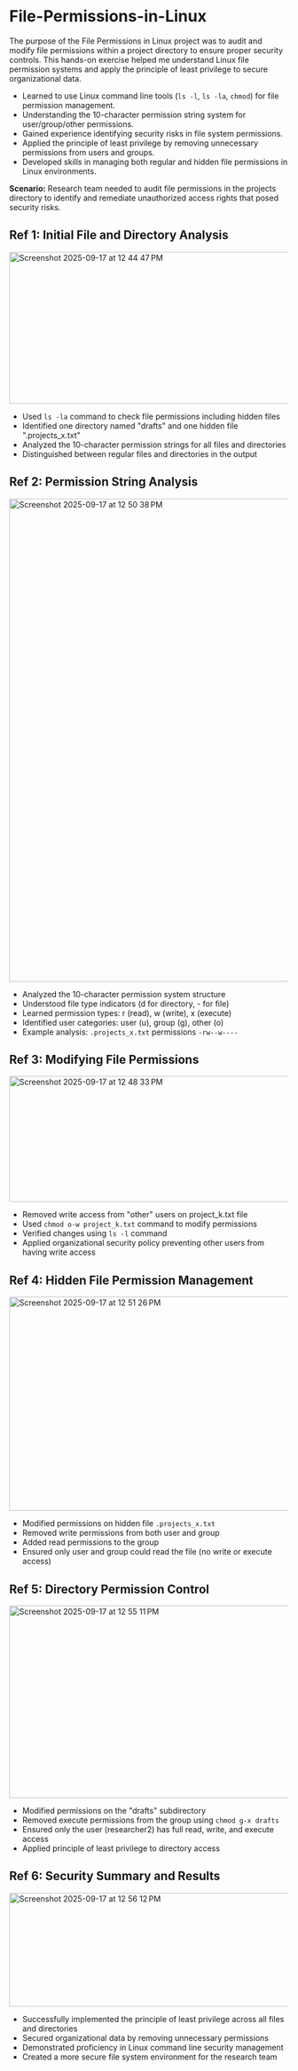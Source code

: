 # File-Permissions-in-Linux

The purpose of the File Permissions in Linux project was to audit and modify file permissions within a project directory to ensure proper security controls. This hands-on exercise helped me understand Linux file permission systems and apply the principle of least privilege to secure organizational data.

- Learned to use Linux command line tools (`ls -l`, `ls -la`, `chmod`) for file permission management.
- Understanding the 10-character permission string system for user/group/other permissions.
- Gained experience identifying security risks in file system permissions.
- Applied the principle of least privilege by removing unnecessary permissions from users and groups.
- Developed skills in managing both regular and hidden file permissions in Linux environments.

**Scenario:** Research team needed to audit file permissions in the projects directory to identify and remediate unauthorized access rights that posed security risks.

## Ref 1: Initial File and Directory Analysis
<img width="959" height="274" alt="Screenshot 2025-09-17 at 12 44 47 PM" src="https://github.com/user-attachments/assets/8b8ff870-f23c-4373-8034-ecfc2b468825" />

- Used `ls -la` command to check file permissions including hidden files
- Identified one directory named "drafts" and one hidden file ".projects_x.txt"
- Analyzed the 10-character permission strings for all files and directories
- Distinguished between regular files and directories in the output

## Ref 2: Permission String Analysis
<img width="975" height="871" alt="Screenshot 2025-09-17 at 12 50 38 PM" src="https://github.com/user-attachments/assets/6e22c848-a914-4619-85e2-08c0b3257572" />

- Analyzed the 10-character permission system structure
- Understood file type indicators (d for directory, - for file)
- Learned permission types: r (read), w (write), x (execute)
- Identified user categories: user (u), group (g), other (o)
- Example analysis: `.projects_x.txt` permissions `-rw--w----`

## Ref 3: Modifying File Permissions
<img width="943" height="227" alt="Screenshot 2025-09-17 at 12 48 33 PM" src="https://github.com/user-attachments/assets/c2e2ced4-b23c-4d64-9458-d7b8eebed289" />

- Removed write access from "other" users on project_k.txt file
- Used `chmod o-w project_k.txt` command to modify permissions
- Verified changes using `ls -l` command
- Applied organizational security policy preventing other users from having write access

## Ref 4: Hidden File Permission Management
<img width="1014" height="386" alt="Screenshot 2025-09-17 at 12 51 26 PM" src="https://github.com/user-attachments/assets/5eba5d1f-c7ee-4def-b5f1-e4c253ae03dc" />

- Modified permissions on hidden file `.projects_x.txt`
- Removed write permissions from both user and group
- Added read permissions to the group
- Ensured only user and group could read the file (no write or execute access)

## Ref 5: Directory Permission Control
<img width="1000" height="347" alt="Screenshot 2025-09-17 at 12 55 11 PM" src="https://github.com/user-attachments/assets/3fbd2521-5038-4c77-be97-d726ce2bd364" />

- Modified permissions on the "drafts" subdirectory
- Removed execute permissions from the group using `chmod g-x drafts`
- Ensured only the user (researcher2) has full read, write, and execute access
- Applied principle of least privilege to directory access

## Ref 6: Security Summary and Results
<img width="973" height="205" alt="Screenshot 2025-09-17 at 12 56 12 PM" src="https://github.com/user-attachments/assets/5f62d7c0-606c-45f4-886c-6ba8e48f130f" />

- Successfully implemented the principle of least privilege across all files and directories
- Secured organizational data by removing unnecessary permissions
- Demonstrated proficiency in Linux command line security management
- Created a more secure file system environment for the research team
